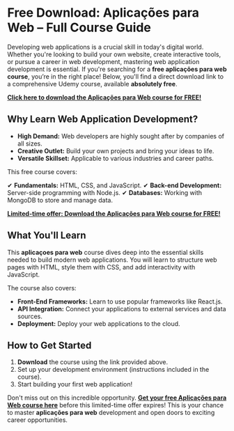 # Free Download: Aplicações para Web – Full Course Guide

Developing web applications is a crucial skill in today's digital world. Whether you're looking to build your own website, create interactive tools, or pursue a career in web development, mastering web application development is essential. If you're searching for a **free aplicações para web course**, you’re in the right place! Below, you'll find a direct download link to a comprehensive Udemy course, available **absolutely free**.

[**Click here to download the Aplicações para Web course for FREE!**](https://udemywork.com/aplicacoes-para-web)

## Why Learn Web Application Development?

*   **High Demand:** Web developers are highly sought after by companies of all sizes.
*   **Creative Outlet:** Build your own projects and bring your ideas to life.
*   **Versatile Skillset:** Applicable to various industries and career paths.

This free course covers:

✔ **Fundamentals:** HTML, CSS, and JavaScript.
✔ **Back-end Development:** Server-side programming with Node.js.
✔ **Databases:** Working with MongoDB to store and manage data.

[**Limited-time offer: Download the Aplicações para Web course for FREE!**](https://udemywork.com/aplicacoes-para-web)

## What You'll Learn

This **aplicaçoes para web** course dives deep into the essential skills needed to build modern web applications. You will learn to structure web pages with HTML, style them with CSS, and add interactivity with JavaScript.

The course also covers:

*   **Front-End Frameworks:** Learn to use popular frameworks like React.js.
*   **API Integration:** Connect your applications to external services and data sources.
*   **Deployment:** Deploy your web applications to the cloud.

## How to Get Started

1.  **Download** the course using the link provided above.
2.  Set up your development environment (instructions included in the course).
3.  Start building your first web application!

Don't miss out on this incredible opportunity. **[Get your free Aplicações para Web course here](https://udemywork.com/aplicacoes-para-web)** before this limited-time offer expires! This is your chance to master **aplicações para web** development and open doors to exciting career opportunities.
